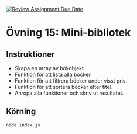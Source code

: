 [![Review Assignment Due Date](https://classroom.github.com/assets/deadline-readme-button-22041afd0340ce965d47ae6ef1cefeee28c7c493a6346c4f15d667ab976d596c.svg)](https://classroom.github.com/a/Z9mCLQG0)
# Övning 15: Mini-bibliotek

## Instruktioner
- Skapa en array av bokobjekt.
- Funktion för att lista alla böcker.
- Funktion för att filtrera böcker under visst pris.
- Funktion för att sortera böcker efter titel.
- Anropa alla funktioner och skriv ut resultatet.

## Körning
`node index.js`
